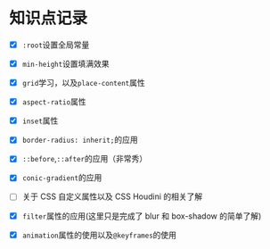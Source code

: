 # 知识点记录

-   [x] `:root`设置全局常量

-   [x] `min-height`设置填满效果
-   [x] `grid`学习，以及`place-content`属性
-   [x] `aspect-ratio`属性
-   [x] `inset`属性
-   [x] `border-radius: inherit;`的应用
-   [x] `::before`,`::after`的应用（非常秀）
-   [x] `conic-gradient`的应用
-   [ ] 关于 CSS 自定义属性以及 CSS Houdini 的相关了解
-   [x] `filter`属性的应用(这里只是完成了 blur 和 box-shadow 的简单了解)
-   [x] `animation`属性的使用以及`@keyframes`的使用
